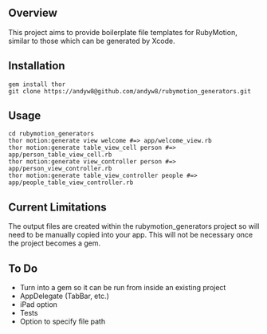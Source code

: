 ## Overview

This project aims to provide boilerplate file templates for RubyMotion, similar to those which can be generated by Xcode.

## Installation

    gem install thor
    git clone https://andyw8@github.com/andyw8/rubymotion_generators.git

## Usage

    cd rubymotion_generators
    thor motion:generate view welcome #=> app/welcome_view.rb
    thor motion:generate table_view_cell person #=> app/person_table_view_cell.rb
    thor motion:generate view_controller person #=> app/person_view_controller.rb
    thor motion:generate table_view_controller people #=> app/people_table_view_controller.rb

## Current Limitations

The output files are created within the rubymotion_generators project so will need to be manually copied into your app. This will not be necessary once the project becomes a gem.

## To Do

- Turn into a gem so it can be run from inside an existing project
- AppDelegate (TabBar, etc.)
- iPad option
- Tests
- Option to specify file path